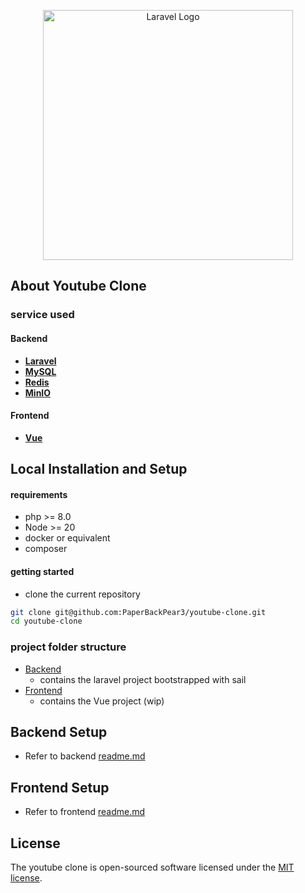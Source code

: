<p align="center"><a href="https://laravel.com" target="_blank"><img src="https://raw.githubusercontent.com/laravel/art/master/logo-lockup/5%20SVG/2%20CMYK/1%20Full%20Color/laravel-logolockup-cmyk-red.svg" width="400" alt="Laravel Logo"></a></p>


## About Youtube Clone

### service used

#### Backend
- **[Laravel](https://laravel.com/)**
- **[MySQL](https://www.mysql.com/en/)**
- **[Redis](https://redis.io/)**
- **[MinIO](https://min.io/)**

#### Frontend

- **[Vue](https://vuejs.org/)**


## Local Installation and Setup
#### requirements
- php >= 8.0
- Node >= 20
- docker or equivalent
- composer
#### getting started
- clone the current repository
```sh
git clone git@github.com:PaperBackPear3/youtube-clone.git
cd youtube-clone
```

### project folder structure

- [Backend](/backend/)
    - contains the laravel project bootstrapped with sail
- [Frontend](/frontend)
    - contains the Vue project (wip)

## Backend Setup
- Refer to backend [readme.md](/backend/README.md)
## Frontend Setup
- Refer to frontend [readme.md](/frontend/README.md)

## License

The youtube clone is open-sourced software licensed under the [MIT license](https://opensource.org/licenses/MIT).
